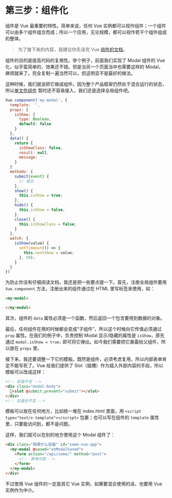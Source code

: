 第三步：组件化
========

组件是 Vue 最重要的特性。简单来说，任何 Vue 实例都可以视作组件；一个组件可以由多个组件组合而成；所以一个应用，无论规模，都可以视作若干个组件组成的整体。

> 为了接下来的内容，我建议你先读完 Vue [组件的文档](https://cn.vuejs.org/v2/guide/components.html)。

组件的目的是提高代码的复用性。举个例子，前面我们实现了 Modal 组件的 Vue 化，似乎蛮简单的，效果还不错。但是当另一个页面当中也需要这样的 Modal，麻烦就来了。完全复制一遍当然可以，但这明显不是最好的做法。

这种时候，我们就该把它做成组件。因为整个产品框架仍然处于混合运行的状态，所以[单文件组件](https://cn.vuejs.org/v2/guide/single-file-components.html) 暂时还不容易接入，我们还是选择全局组件吧。

```javascript
Vue.component('my-modal', {
  template: '',
  props: {
    isShow: {
      type: Boolean,
      default: false
    }
  },
  data() {
    return {
      isShowClass: false,
      result: null,
      message: ''
    }
  }
  methods: {
    submit(event) {
      // 提交
    },
    show() {
      this.isShow = true;
    },
    hide() {
      this.isShow = false;
    },
    close() {
      this.isShowClass = false;
    }
  },
  watch: {
    isShow(value) {
      setTimeout(() => {
        this.nextShow = value;
      }, 50);
    }
  }
})
```

为防止你没有仔细阅读文档，我还是把一些要点提一下。首先，注册全局组件要用 `Vue.component` 方法，注册出来的组件通过在 HTML 里写标签来使用，如：

```html
<my-modal>

</my-modal>
```

其次，组件的 `data` 属性必须是一个函数，然后返回一个包含要用到数据的对象。

最后，任何组件在用的时候都会变成“子组件”，所以这个时候向它传值必须通过 `prop` 属性。在我们的例子中，负责控制 Modal 显示/隐藏的属性是 `isShow`，原先通过 `modal.isShow = true;` 即可将它弹出。如今我们需要把它暴露给父组件，所以放在 `props` 里。

接下来，我还要调整一下它的模板。既然是组件，必须考虑复用，所以内部表单肯定不能写死了。Vue 给我们提供了 Slot（插槽）作为插入外部内容的手段，所以模板可以改成这样：

```html
<!-- 前面不变 -->
<div class="modal-body">
  <slot @submit.prevent="submit"></slot>
</div>
<!-- 后面也不变 -->
```

模板可以放在任何地方，比如统一堆在 index.html 里面，用 `<script type="text/x-template"></script>` 包裹；也可以写在组件的 `template` 属性里，只要能访问到，都不是问题。

这样，我们就可以在别的地方使用这个 Modal 组件了：

```html
<div class="随便什么容器" id="some-vue-app">
  <my-modal @saved="onModalSaved">
    <form action="/api/some/" method="post">
      <!-- 表单内容 -->
    </form>
  </my-modal>
</div>
```

不过使用 Vue 组件的一定是其它 Vue 实例，如果要混合使用的话，也要用 Vue 实例作为中介。